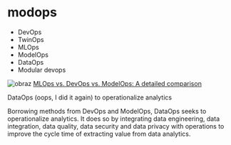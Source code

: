 # modops

+ DevOps
+ TwinOps
+ MLOps
+ ModelOps
+ DataOps
+ Modular devops

![obraz](https://github.com/platform-engineer/modops/assets/5669657/41f2e262-66ad-4fbb-863b-cba69d85dac0)
[MLOps vs. DevOps vs. ModelOps: A detailed comparison](https://censius.ai/blogs/mlops-vs-devops-vs-modelops)


DataOps (oops, I did it again) to operationalize analytics

Borrowing methods from DevOps and ModelOps, DataOps seeks to operationalize analytics. It does so by integrating data engineering, data integration, data quality, data security and data privacy with operations to improve the cycle time of extracting value from data analytics.
